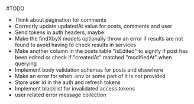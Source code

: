 #TODO

- Think about pagination for comments
- Correcrly update updatedAt value for posts, comments and user
- Send tokens in auth headers, maybe
- Make the findXbyX models optionally throw an error if results are not found
  to avoid having to check results in services
- Make another column in the posts table "isEdited" to signify if post has been edited
  or check if "createdAt" matched "modifiedAt" when querying
- Implement body validation schemas for posts and elsewhere
- Make an error for when .env or some part of it is not provided
- Store user id in the auth and refresh tokens
- Implement blacklist for invalidated access tokens
- user related error message collection
